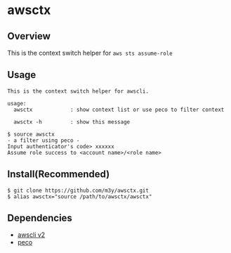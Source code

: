 # awsctx

## Overview
This is the context switch helper for `aws sts assume-role`

## Usage
``` $ source awsctx -h
This is the context switch helper for awscli.

usage:
  awsctx            : show context list or use peco to filter context

  awsctx -h         : show this message

$ source awsctx
- a filter using peco -
Input authenticator's code> xxxxxx
Assume role success to <account name>/<role name>
```

## Install(Recommended)
```
$ git clone https://github.com/m3y/awsctx.git
$ alias awsctx="source /path/to/awsctx/awsctx"
```

## Dependencies
- [awscli v2](https://docs.aws.amazon.com/ja_jp/cli/latest/userguide/install-cliv2-mac.html)
- [peco](https://github.com/peco/peco)
